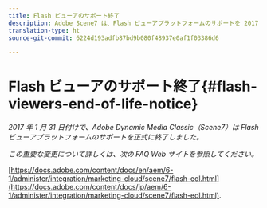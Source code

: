 ```yaml
---
title: Flash ビューアのサポート終了
description: Adobe Scene7 は、Flash ビューアプラットフォームのサポートを 2017 年 1 月 31 日に正式に終了します。
translation-type: ht
source-git-commit: 6224d193adfb87bd9b080f48937e0af1f03386d6

---
```



# Flash ビューアのサポート終了{#flash-viewers-end-of-life-notice}

*2017 年 1 月 31 日付けで、Adobe Dynamic Media Classic（Scene7）は Flash ビューアプラットフォームのサポートを正式に終了しました。*

*この重要な変更について詳しくは、次の FAQ Web サイトを参照してください。*

[https://docs.adobe.com/content/docs/en/aem/6-1/administer/integration/marketing-cloud/scene7/flash-eol.html](https://docs.adobe.com/content/docs/jp/aem/6-1/administer/integration/marketing-cloud/scene7/flash-eol.html).

